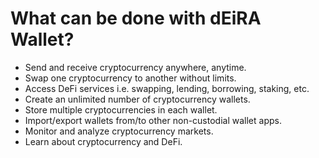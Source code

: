 # What can be done with dEiRA Wallet?

- Send and receive cryptocurrency anywhere, anytime.
- Swap one cryptocurrency to another without limits.
- Access DeFi services i.e. swapping, lending, borrowing, staking, etc.
- Create an unlimited number of cryptocurrency wallets.
- Store multiple cryptocurrencies in each wallet.
- Import/export wallets from/to other non-custodial wallet apps.
- Monitor and analyze cryptocurrency markets.
- Learn about cryptocurrency and DeFi.